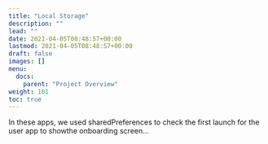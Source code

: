 ```yaml
---
title: "Local Storage"
description: ""
lead: ""
date: 2021-04-05T08:48:57+00:00
lastmod: 2021-04-05T08:48:57+00:00
draft: false
images: []
menu:
  docs:
    parent: "Project Overview"
weight: 101
toc: true
---
```


In these apps, we used sharedPreferences to check the first launch for the user app to showthe onboarding screen...
